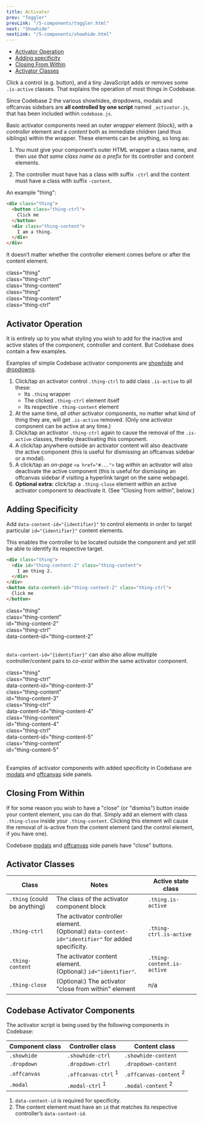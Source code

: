 ```yaml
---
title: Activator
prev: "Toggler"
prevLink: "/5-components/toggler.html"
next: "Showhide"
nextLink: "/5-components/showhide.html"
---
```


<div class="on-page-toc b-thin rounded mb-3e py-1e">
  <ul class="menu small">
    <li class="menu-item"><a href="#activator-operation">Activator Operation</a></li>
    <li class="menu-item"><a href="#adding-specificity">Adding specificity</a></li>
    <li class="menu-item"><a href="#closing-from-within">Closing From Within</a></li>
    <li class="menu-item"><a href="#activator-classes">Activator Classes</a></li>
  </ul>
</div>

<p class="h4 thin">Click a control (e.g. button), and a tiny JavaScript adds or removes some <code>.is-active</code> classes. That explains the operation of most things in Codebase.</p>

Since Codebase 2 the various showhides, dropdowns, modals and offcanvas sidebars are **all controlled by one script** named `_activator.js`, that has been included within `codebase.js`.

Basic activator components need an outer _wrapper_ element (block), with a _controller_ element and a _content_ both as immediate children (and thus siblings) within the wrapper. These elements can be anything, so long as:

1. You  must give your component’s outer HTML wrapper a class name, and then _use that same class name as a prefix_ for its controller and content elements.

2. The controller must have has a class with suffix `-ctrl` and the content must have a class with suffix `-content`.

An example "thing":

```HTML
<div class="thing">
  <button class="thing-ctrl">
    Click me
  </button>
  <div class="thing-content">
    I am a thing.
  </div>
</div>
```

It doesn’t matter whether the controller element comes before or after the content element.

<div class="flexbox flexbox-gap flexbox-grow-equal pt-3e">
  <div>
    <div class="mb-3e b-thin b-gray p-1e">class="thing"
      <div class="b-thin b-gray my-1e p-1e">class="thing-ctrl"</div>
      <div class="b-thin b-gray p-1e">class="thing-content"</div>
    </div>
  </div>
  <div>
    <div class="mb-3e b-thin b-gray p-1e">class="thing"
      <div class="b-thin b-gray my-1e p-1e">class="thing-content"</div>
      <div class="b-thin b-gray p-1e">class="thing-ctrl"</div>
    </div>
  </div>
</div>

## Activator Operation

It is entirely up to you what styling you wish to add for the inactive and active states of the component, controller and content. But Codebase does contain a few examples.

<p class="bg-theme-2 p-2e">Examples of simple Codebase activator components are <a href="/5-components/showhide.html">showhide</a> and <a href="/5-components/dropdowns.html">dropdowns</a>.</p>

1. Click/tap an activator control `.thing-ctrl` to add class `.is-active` to all these:
    * Its `.thing` wrapper
    * The clicked `.thing-ctrl` element itself
    * Its respective `.thing-content` element
2. At the same time, _all other_ activator components, no matter what kind of thing they are, will get `.is-active` removed. (Only one activator component can be active at any time.)
3. Click/tap an activator `.thing-ctrl` again to cause the removal of the `.is-active` classes, thereby deactivating this component.
4. A click/tap anywhere outside an activator content will also deactivate the active component (this is useful for dismissing an offcanvas sidebar or a modal).
5. A click/tap an _on-page_ `<a href="#...">` tag _within_ an activator will also deactivate the active component (this is useful for dismissing an offcanvas sidebar if visiting a hyperlink target on the same webpage).
6. **Optional extra:** click/tap a `.thing-close` element within an active activator component to deactivate it. (See “Closing from within”, below.)

## Adding Specificity

Add `data-content-id="{identifier}"` to control elements in order to target particular `id="{identifier}"` content elements.

This enables the controller to be located outside the component and yet still be able to identify its respective target.

```HTML
<div class="thing">
  <div id="thing-content-2" class="thing-content">
    I am thing 2.
  </div>
</div>
<button data-content-id="thing-content-2" class="thing-ctrl">
  Click me
</button>
```

<div class="flexbox flexbox-gap flexbox-grow-equal py-3e">
  <div>
    <div class="mb-1e b-thin b-gray p-1e">class="thing"
      <div class="b-thin b-gray my-1e p-1e bg-light-teal">class="thing-content" <br>
        id="thing-content-2"
      </div>
    </div>
    <div class="mx-1e mb-3e b-thin b-gray p-1e bg-light-teal">class="thing-ctrl" <br>
      data-content-id="thing-content-2"
    </div>
  </div>
  <div>&nbsp;</div>
</div>

`data-content-id="{identifier}"` can also also allow multiple controller/content pairs to _co-exist_ within the same activator component.

<div class="flexbox flexbox-gap flexbox-grow-equal py-3e">
  <div>
    <div class="mb-3e b-thin b-gray p-1e">class="thing"
      <div class="b-thin b-gray my-1e p-1e">class="thing-ctrl" <br>
        data-content-id="thing-content-3"
      </div>
      <div class="b-thin b-gray my-1e p-1e">class="thing-content" <br>
        id="thing-content-3"
      </div>
      <div class="b-thin b-gray my-1e p-1e">class="thing-ctrl" <br>
        data-content-id="thing-content-4"
      </div>
      <div class="b-thin b-gray my-1e p-1e">class="thing-content" <br>
        id="thing-content-4"
      </div>
      <div class="b-thin b-gray my-1e p-1e">class="thing-ctrl" <br>
        data-content-id="thing-content-5"
      </div>
      <div class="b-thin b-gray mt-1e p-1e">class="thing-content" <br>
        id="thing-content-5"
      </div>
    </div>
  </div>
  <div>&nbsp;</div>
</div>

<p class="bg-theme-2 p-2e">Examples of activator components with added specificity in Codebase are <a href="/5-components/modals.html">modals</a> and <a href="/5-components/offcanvas.html">offcanvas</a> side panels.</p>

## Closing From Within

If for some reason you wish to have a "close" (or "dismiss") button inside your content element, you can do that. Simply add an element with class `.thing-close` inside your `.thing-content`. Clicking this element will cause the removal of is-active from the content element (and the control element, if you have one).

<p class="bg-theme-2 p-2e">Codebase <a href="/5-components/modals.html">modals</a> and <a href="/5-components/offcanvas.html">offcanvas</a> side panels have "close" buttons.</p>

## Activator Classes

<table class="table">
  <thead>
    <tr>
      <th>Class</th>
      <th>Notes</th>
      <th>Active state class</th>
    </tr>
  </thead>
  <tbody>
    <tr>
      <td><code>.thing</code> (could be anything)</td>
      <td>The class of the activator component block</td>
      <td><code>.thing.is-active</code></td>
    </tr>
    <tr>
      <td><code>.thing-ctrl</code></td>
      <td>The activator controller element. <br> (Optional:) <code>data-content-id="identifier"</code> for added specificity.</td>
      <td><code>.thing-ctrl.is-active</code></td>
    </tr>
    <tr>
      <td><code>.thing-content</code></td>
      <td>The activator content element. <br> (Optional:) <code>id="identifier"</code>.</td>
      <td><code>.thing-content.is-active</code></td>
    </tr>
    <tr>
      <td><code>.thing-close</code></td>
      <td>(Optional:) The activator "close from within" element</td>
      <td>n/a</td>
    </tr>
  </tbody>
</table>

## Codebase Activator Components

The activator script is being used by the following components in Codebase:

<table class="table">
  <thead>
    <tr>
      <th>Component class</th>
      <th>Controller class</th>
      <th>Content class</th>
    </tr>
  </thead>
  <tbody>
    <tr>
      <td><code>.showhide</code></td>
      <td><code>.showhide-ctrl</code></td>
      <td><code>.showhide-content</code></td>
    </tr>
    <tr>
      <td><code>.dropdown</code></td>
      <td><code>.dropdown-ctrl</code></td>
      <td><code>.dropdown-content</code></td>
    </tr>
    <tr>
      <td><code>.offcanvas</code></td>
      <td><code>.offcanvas-ctrl</code> <sup>1</sup></td>
      <td><code>.offcanvas-content</code> <sup>2</sup></td>
    </tr>
    <tr>
      <td><code>.modal</code></td>
      <td><code>.modal-ctrl</code> <sup>1</sup></td>
      <td><code>.modal-content</code> <sup>2</sup></td>
    </tr>
  </tbody>
</table>

1. `data-content-id` is required for specificity.
2. The content element must have an `id` that matches its respective controller’s `data-content-id`.

